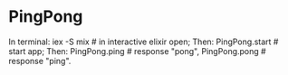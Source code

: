 # PingPong

In terminal:
  iex -S mix # in interactive elixir open;
Then:
  PingPong.start # start app;
Then:
  PingPong.ping # response "pong",
  PingPong.pong # response "ping".